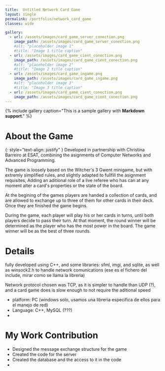 ```yaml
---
title:  Untitled Network Card Game
layout: single
permalink: /portfolio/network_card_game
classes: wide

gallery:
  - url: /assets/images/card_game_server_conection.png
    image_path: /assets/images/card_game_server_conection.png
    #alt: "placeholder image 1"
    #title: "Image 1 title caption"
  - url: /assets/images/card_game_cient_conection.png
    image_path: /assets/images/card_game_cient_conection.png
    #alt: "placeholder image 2"
    #title: "Image 2 title caption"
  - url: /assets/images/card_game_ingame.png
    image_path: /assets/images/card_game_ingame.png
    #alt: "placeholder image 3"
    #title: "Image 3 title caption"
  - url: /assets/images/card_game_cient_conection.png
    image_path: /assets/images/card_game_cient_conection.png
---
```



{% include gallery caption="This is a sample gallery with **Markdown support**." %}

# About the Game #
{: style="text-align: justify" }
Developed in partnership with Christina Barreiro at ESAT, combining the asignments of Computer Networks and Advanced Programming. 

The game is loosely based on the Witcher's 3 Gwent minigame, but with extremly simplified rules, and slightly adapted to fullfill the asignment requisites, Adding an aditional role of a live referee who has can at any moment alter a card's properties or the state of the board.

At the begining of the games players are handed a collection of cards, and are allowed to exchange up to three of them for other cards in their deck. Once they are finished the game begins. 

During the game, each player will play his or her cards in turns, until both players decide to
pass their turn. At that moment, the round winner will be determined as the player who has the most power
in the board. The game winner will be as the best of three rounds.

# Details #
fully developed using C++, and some libraries: sfml, imgi, and sqlite, as well as winsock2.h to handle network comunications (ese es el fichero del include, mirar como se llama la libreria)

Network protocol chosen was TCP, as it is simpler to handle than UDP (?), and a card game does is slow enough to not require the aditional speed

- platform: PC (windows solo, usamos una libreria especifica de ellos para el manejo de red)
- Language: C++, MySQL (???)
- 

# My Work Contribution #
 - Designed the message exchange structure for the game
 - Created the code for the server
 - Created the database and the access to it in the code
 - 